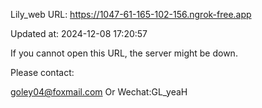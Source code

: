 Lily_web URL: https://1047-61-165-102-156.ngrok-free.app

Updated at: 2024-12-08 17:20:57

If you cannot open this URL, the server might be down.

Please contact: 

goley04@foxmail.com Or Wechat:GL_yeaH